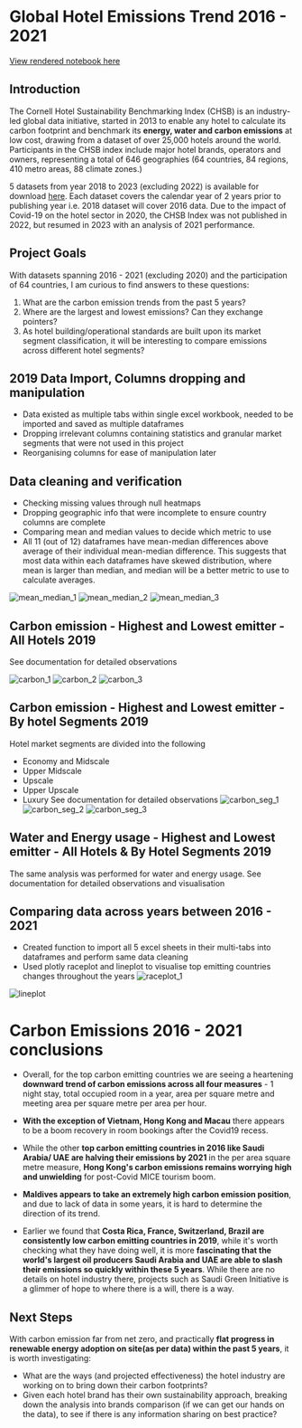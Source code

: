 # Global Hotel Emissions Trend 2016 - 2021
[View rendered notebook here](https://nbviewer.org/github/yanchooy/hotel_emissions/blob/main/global-hotel-emissions-trend-2016-2021.ipynb)

## Introduction
The Cornell Hotel Sustainability Benchmarking Index (CHSB) is an industry-led global data initiative, started in 2013 to enable any hotel to calculate its carbon footprint and benchmark its **energy, water and carbon emissions** at low cost, drawing from a dataset of over 25,000 hotels around the world. Participants in the CHSB index include major hotel brands, operators and owners, representing a total of 646 geographies (64 countries, 84 regions, 410 metro areas, 88 climate zones.)

5 datasets from year 2018 to 2023 (excluding 2022) is available for download [here](https://greenview.sg/services/chsb-index/). Each dataset covers the calendar year of 2 years prior to publishing year i.e. 2018 dataset will cover 2016 data. Due to the impact of Covid-19 on the hotel sector in 2020, the CHSB Index was not published in 2022, but resumed in 2023 with an analysis of 2021 performance.

## Project Goals
With datasets spanning 2016 - 2021 (excluding 2020) and the participation of 64 countries, I am curious to find answers to these questions:

1) What are the carbon emission trends from the past 5 years?
2) Where are the largest and lowest emissions? Can they exchange pointers?
3) As hotel building/operational standards are built upon its market segment classification, it will be interesting to compare emissions across different hotel segments?

## 2019 Data Import, Columns dropping and manipulation
- Data existed as multiple tabs within single excel workbook, needed to be imported and saved as multiple dataframes
- Dropping irrelevant columns containing statistics and granular market segments that were not used in this project
- Reorganising columns for ease of manipulation later

## Data cleaning and verification
- Checking missing values through null heatmaps
- Dropping geographic info that were incomplete to ensure country columns are complete
- Comparing mean and median values to decide which metric to use
- All 11 (out of 12) dataframes have mean-median differences above average of their individual mean-median difference. This suggests that most data within each dataframes have skewed distribution, where mean is larger than median, and median will be a better metric to use to calculate averages.
  
![mean_median_1](https://github.com/yanchooy/hotel_emissions/assets/109457905/cd6ca589-5772-4cbb-8de4-eb8470fcc0d9)
![mean_median_2](https://github.com/yanchooy/hotel_emissions/assets/109457905/c49025e8-9ff5-4ec4-91d2-c5efcb6e6b04)
![mean_median_3](https://github.com/yanchooy/hotel_emissions/assets/109457905/836c60ca-2888-4cfb-8842-8a75d9c7e570)

## Carbon emission - Highest and Lowest emitter  - All Hotels 2019
See documentation for detailed observations

![carbon_1](https://github.com/yanchooy/hotel_emissions/assets/109457905/a0751889-85bc-4a3e-a114-a309c520f963)
![carbon_2](https://github.com/yanchooy/hotel_emissions/assets/109457905/8334f020-8f1c-493e-a1c2-b9266aad4279)
![carbon_3](https://github.com/yanchooy/hotel_emissions/assets/109457905/60a7cdd2-d52a-4afa-9c2f-5e43debec65b)

## Carbon emission - Highest and Lowest emitter  - By hotel Segments 2019
Hotel market segments are divided into the following
- Economy and Midscale
- Upper Midscale
- Upscale
- Upper Upscale
- Luxury
See documentation for detailed observations
![carbon_seg_1](https://github.com/yanchooy/hotel_emissions/assets/109457905/2d86a577-e5ee-4bdf-9a64-ec72afc1f6fd)
![carbon_seg_2](https://github.com/yanchooy/hotel_emissions/assets/109457905/21343f20-fceb-46ab-aa19-a66541a50e97)
![carbon_seg_3](https://github.com/yanchooy/hotel_emissions/assets/109457905/ec0a31f3-4096-43a9-9721-bad4d6975a9b)

## Water and Energy usage - Highest and Lowest emitter - All Hotels & By Hotel Segments 2019
The same analysis was performed for water and energy usage.
See documentation for detailed observations and visualisation

## Comparing data across years between 2016 - 2021 
- Created function to import all 5 excel sheets in their multi-tabs into dataframes and perform same data cleaning
- Used plotly raceplot and lineplot to visualise top emitting countries changes throughout the years
![raceplot_1](https://github.com/yanchooy/hotel_emissions/assets/109457905/a2961134-2626-4183-afd9-75ced7908ebd)

![lineplot](https://github.com/yanchooy/hotel_emissions/assets/109457905/3c2cdc0b-8b20-48a9-b0f2-3da850f500c4)

# Carbon Emissions 2016 - 2021 conclusions
- Overall, for the top carbon emitting countries we are seeing a heartening **downward trend of carbon emissions across all four measures** - 1 night stay, total occupied room in a year, area per square metre and meeting area per square metre per area per hour.

- **With the exception of Vietnam, Hong Kong and Macau** there appears to be a boom recovery in room bookings after the Covid19 recess.

- While the other **top carbon emitting countries in 2016 like Saudi Arabia/ UAE are halving their emissions by 2021** in the per area square metre measure, **Hong Kong's carbon emissions remains worrying high and unwielding** for post-Covid MICE tourism boom.

- **Maldives appears to take an extremely high carbon emission position**, and due to lack of data in some years, it is hard to determine the direction of its trend.

- Earlier we found that **Costa Rica, France, Switzerland, Brazil are consistently low carbon emitting countries in 2019**, while it's worth checking what they have doing well, it is more **fascinating that the world's largest oil producers Saudi Arabia and UAE are able to slash their emissions so quickly within these 5 years**. While there are no details on hotel industry there, projects such as Saudi Green Initiative is a glimmer of hope to where there is a will, there is a way.

## Next Steps
With carbon emission far from net zero, and practically **flat progress in renewable energy adoption on site(as per data) within the past 5 years**, it is worth investigating:

- What are the ways (and projected effectiveness) the hotel industry are working on to bring down their carbon footprints?
- Given each hotel brand has their own sustainability approach, breaking down the analysis into brands comparison (if we can get our hands on the data), to see if there is any information sharing on best practice?
